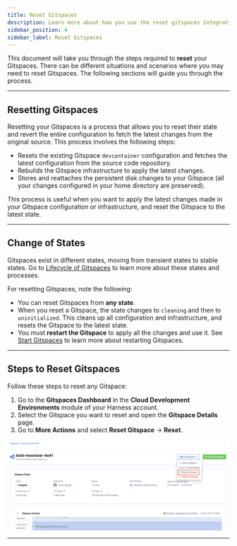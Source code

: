 ```yaml
---
title: Reset Gitspaces
description: Learn more about how you use the reset gitspaces integration to connect Harness to your privately-owned, on-prem assets. 
sidebar_position: 4
sidebar_label: Reset Gitspaces
---
```


This document will take you through the steps required to **reset** your Gitspaces. There can be different situations and scenarios where you may need to reset Gitspaces. The following sections will guide you through the process.

---

## Resetting Gitspaces

Resetting your Gitspaces is a process that allows you to reset their state and revert the entire configuration to fetch the latest changes from the original source. This process involves the following steps:

* Resets the existing Gitspace `devcontainer` configuration and fetches the latest configuration from the source code repository.
* Rebuilds the Gitspace infrastructure to apply the latest changes.
* Stores and reattaches the persistent disk changes to your Gitspace (all your changes configured in your home directory are preserved).

This process is useful when you want to apply the latest changes made in your Gitspace configuration or infrastructure, and reset the Gitspace to the latest state.

---

## Change of States

Gitspaces exist in different states, moving from transient states to stable states. Go to [Lifecycle of Gitspaces](/docs/cloud-development-environments/deep-dive-into-gitspaces/lifecycle-of-gitspaces.md) to learn more about these states and processes.

For resetting Gitspaces, note the following:

* You can reset Gitspaces from **any state**.
* When you reset a Gitspace, the state changes to `cleaning` and then to `uninitialized`. This cleans up all configuration and infrastructure, and resets the Gitspace to the latest state.
* You must **restart the Gitspace** to apply all the changes and use it. See [Start Gitspaces](/docs/cloud-development-environments/manage-gitspaces/existing-gitspaces.md) to learn more about restarting Gitspaces.

---

## Steps to Reset Gitspaces

Follow these steps to reset any Gitspace:

1. Go to the **Gitspaces Dashboard** in the **Cloud Development Environments** module of your Harness account.
2. Select the Gitspace you want to reset and open the **Gitspace Details** page.
3. Go to **More Actions** and select **Reset Gitspace** → **Reset**.

![](./static/reset-gitspace.png)

---